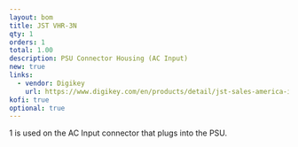 ```yaml
---
layout: bom
title: JST VHR-3N
qty: 1
orders: 1
total: 1.00
description: PSU Connector Housing (AC Input)
new: true
links:
  - vendor: Digikey
    url: https://www.digikey.com/en/products/detail/jst-sales-america-inc/VHR-3N/608625
kofi: true
optional: true
---
```

1 is used on the AC Input connector that plugs into the PSU.